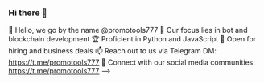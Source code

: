 ### Hi there 👋

👋 Hello, we go by the name @promotools777
👀 Our focus lies in bot and blockchain development
🏆 Proficient in Python and JavaScript
🤝 Open for hiring and business deals
📫 Reach out to us via Telegram DM: https://t.me/promotools777
📱 Connect with our social media communities: https://t.me/promotools777 
-->

